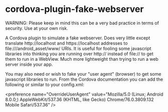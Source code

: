 cordova-plugin-fake-webserver
=======

WARNING: Please keep in mind this can be a very bad practice in terms of security. Use at your own risk.

A Cordova plugin to simulate a fake webserver. Does very little except translate http://localhost and https://localhost addresses to file:///android_asset/www/ URIs. It is useful for fooling some javascript libraries into thinking you are running over http:// instead of file:// to get them to run in a WebView. Much more lightweight than trying to run a web server inside your app.

You may also need or wish to fake your "user agent" (browser) to get some javascript libraries to run. From the Cordova documentation you can add the following or similar to your config.xml:

&lt;preference name="OverrideUserAgent" value="Mozilla/5.0 (Linux; Android 8.0.0;) AppleWebKit/537.36 (KHTML, like Gecko) Chrome/76.0.3809.132 Mobile Safari/537.36" />

